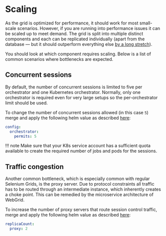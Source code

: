 # Scaling

As the grid is optimized for performance, it should work for most small-scale scenarios. However, if you are running into performance issues it can be scaled up to meet demand. The grid is split into multiple distinct components and each can be replicated individually (apart from the database — but it should outperform everything else [by a long stretch](https://redis.io/topics/benchmarks)).

You should look at which component requires scaling. Below is a list of common scenarios where bottlenecks are expected.

## Concurrent sessions

By default, the number of concurrent sessions is limited to five per orchestrator and one Kubernetes orchestrator. Normally, only one orchestrator is required even for very large setups so the per-orchestrator limit should be used.

To change the number of concurrent sessions allowed (in this case `5`) merge and apply the following helm value as described [here](./configuration.md#changing-the-defaults):

```yaml
config:
  orchestrator:
    permits: 5
```

!!! note
    Make sure that your K8s service account has a sufficient quota available to create the required number of jobs and pods for the sessions.

## Traffic congestion

Another common bottleneck, which is especially common with regular Selenium Grids, is the proxy server. Due to protocol constraints all traffic has to be routed through an intermediate instance, which inherently creates a choke point. This can be remedied by the microservice architecture of WebGrid.

To increase the number of proxy servers that route session control traffic, merge and apply the following helm value as described [here](./configuration.md#changing-the-defaults):

```yaml
replicaCount:
  proxy: 2
```